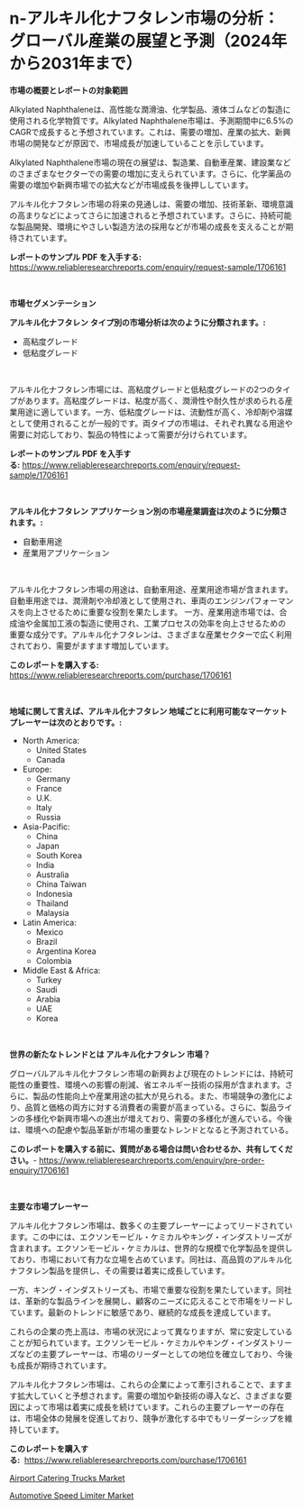 <p><h1>n-アルキル化ナフタレン市場の分析：グローバル産業の展望と予測（2024年から2031年まで）</h1></p><p><strong>市場の概要とレポートの対象範囲</strong></p>
<p><p>Alkylated Naphthaleneは、高性能な潤滑油、化学製品、液体ゴムなどの製造に使用される化学物質です。Alkylated Naphthalene市場は、予測期間中に6.5%のCAGRで成長すると予想されています。これは、需要の増加、産業の拡大、新興市場の開発などが原因で、市場成長が加速していることを示しています。</p><p>Alkylated Naphthalene市場の現在の展望は、製造業、自動車産業、建設業などのさまざまなセクターでの需要の増加に支えられています。さらに、化学薬品の需要の増加や新興市場での拡大などが市場成長を後押ししています。</p><p>アルキル化ナフタレン市場の将来の見通しは、需要の増加、技術革新、環境意識の高まりなどによってさらに加速されると予想されています。さらに、持続可能な製品開発、環境にやさしい製造方法の採用などが市場の成長を支えることが期待されています。</p></p>
<p><strong>レポートのサンプル PDF を入手する:</strong> <a href="https://www.reliableresearchreports.com/enquiry/request-sample/1706161">https://www.reliableresearchreports.com/enquiry/request-sample/1706161</a></p>
<p>&nbsp;</p>
<p><strong>市場セグメンテーション</strong></p>
<p><strong>アルキル化ナフタレン タイプ別の市場分析は次のように分類されます。:</strong></p>
<p><ul><li>高粘度グレード</li><li>低粘度グレード</li></ul></p>
<p>&nbsp;</p>
<p><p>アルキル化ナフタレン市場には、高粘度グレードと低粘度グレードの2つのタイプがあります。高粘度グレードは、粘度が高く、潤滑性や耐久性が求められる産業用途に適しています。一方、低粘度グレードは、流動性が高く、冷却剤や溶媒として使用されることが一般的です。両タイプの市場は、それぞれ異なる用途や需要に対応しており、製品の特性によって需要が分けられています。</p></p>
<p><strong>レポートのサンプル PDF を入手する:</strong>&nbsp;<a href="https://www.reliableresearchreports.com/enquiry/request-sample/1706161">https://www.reliableresearchreports.com/enquiry/request-sample/1706161</a></p>
<p>&nbsp;</p>
<p><strong> アルキル化ナフタレン アプリケーション別の市場産業調査は次のように分類されます。:</strong></p>
<p><ul><li>自動車用途</li><li>産業用アプリケーション</li></ul></p>
<p>&nbsp;</p>
<p><p>アルキル化ナフタレン市場の用途は、自動車用途、産業用途市場が含まれます。 自動車用途では、潤滑剤や冷却液として使用され、車両のエンジンパフォーマンスを向上させるために重要な役割を果たします。 一方、産業用途市場では、合成油や金属加工液の製造に使用され、工業プロセスの効率を向上させるための重要な成分です。アルキル化ナフタレンは、さまざまな産業セクターで広く利用されており、需要がますます増加しています。</p></p>
<p><strong>このレポートを購入する:</strong>&nbsp; <a href="https://www.reliableresearchreports.com/purchase/1706161">https://www.reliableresearchreports.com/purchase/1706161</a></p>
<p>&nbsp;</p>
<p><strong>地域に関して言えば、アルキル化ナフタレン 地域ごとに利用可能なマーケットプレーヤーは次のとおりです。:</strong></p>
<p><ul>
    <li>
        North America:
        <ul>
            <li>United States</li>
            <li>Canada</li>
        </ul>
    </li>
    <li>
        Europe:
        <ul>
            <li>Germany</li>
            <li>France</li>
            <li>U.K.</li>
            <li>Italy</li>
            <li>Russia</li>
        </ul>
    </li>
    <li>
        Asia-Pacific:
        <ul>
            <li>China</li>
            <li>Japan</li>
            <li>South Korea</li>
            <li>India</li>
            <li>Australia</li>
            <li>China Taiwan</li>
            <li>Indonesia</li>
            <li>Thailand</li>
            <li>Malaysia</li>
        </ul>
    </li>
    <li>
        Latin America:
        <ul>
            <li>Mexico</li>
            <li>Brazil</li>
            <li>Argentina Korea</li>
            <li>Colombia</li>
        </ul>
    </li>
    <li>
        Middle East & Africa:
        <ul>
            <li>Turkey</li>
            <li>Saudi</li>
            <li>Arabia</li>
            <li>UAE</li>
            <li>Korea</li>
        </ul>
    </li>
    </ul></p>
<p>&nbsp;</p>
<p><strong>世界の新たなトレンドとは アルキル化ナフタレン 市場？</strong></p>
<p><p>グローバルアルキル化ナフタレン市場の新興および現在のトレンドには、持続可能性の重要性、環境への影響の削減、省エネルギー技術の採用が含まれます。さらに、製品の性能向上や産業用途の拡大が見られる。また、市場競争の激化により、品質と価格の両方に対する消費者の需要が高まっている。さらに、製品ラインの多様化や新興市場への進出が増えており、需要の多様化が進んでいる。今後は、環境への配慮や製品革新が市場の重要なトレンドとなると予測されている。</p></p>
<p><strong>このレポートを購入する前に、質問がある場合は問い合わせるか、共有してください。</strong>- <a href="https://www.reliableresearchreports.com/enquiry/pre-order-enquiry/1706161">https://www.reliableresearchreports.com/enquiry/pre-order-enquiry/1706161</a></p>
<p>&nbsp;</p>
<p><strong>主要な市場プレーヤー</strong></p>
<p><p>アルキル化ナフタレン市場は、数多くの主要プレーヤーによってリードされています。この中には、エクソンモービル・ケミカルやキング・インダストリーズが含まれます。エクソンモービル・ケミカルは、世界的な規模で化学製品を提供しており、市場において有力な立場を占めています。同社は、高品質のアルキル化ナフタレン製品を提供し、その需要は着実に成長しています。</p><p>一方、キング・インダストリーズも、市場で重要な役割を果たしています。同社は、革新的な製品ラインを展開し、顧客のニーズに応えることで市場をリードしています。最新のトレンドに敏感であり、継続的な成長を達成しています。</p><p>これらの企業の売上高は、市場の状況によって異なりますが、常に安定していることが知られています。エクソンモービル・ケミカルやキング・インダストリーズなどの主要プレーヤーは、市場のリーダーとしての地位を確立しており、今後も成長が期待されています。</p><p>アルキル化ナフタレン市場は、これらの企業によって牽引されることで、ますます拡大していくと予想されます。需要の増加や新技術の導入など、さまざまな要因によって市場は着実に成長を続けています。これらの主要プレーヤーの存在は、市場全体の発展を促進しており、競争が激化する中でもリーダーシップを維持しています。</p></p>
<p><strong>このレポートを購入する:</strong>&nbsp;&nbsp;<a href="https://www.reliableresearchreports.com/purchase/1706161">https://www.reliableresearchreports.com/purchase/1706161</a></p>
<p><p><a href="https://lydian-appliance-61d.notion.site/Airport-Catering-Trucks-Market-Share-Market-New-Trends-Analysis-Report-By-Type-By-Application-By-333a4af7455f41ea943161bd1c8ae547">Airport Catering Trucks Market</a></p><p><a href="https://forested-sushi-9b0.notion.site/Automotive-Speed-Limiter-Market-Research-Report-Unlocks-Analysis-on-the-Market-Financial-Status-Mar-2411d5ec64124a6c9d67c04bf153d0a8">Automotive Speed Limiter Market</a></p></p>